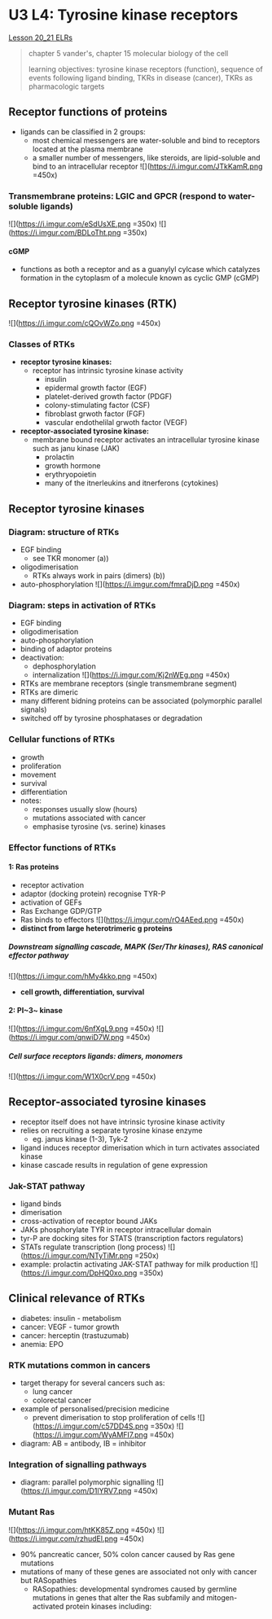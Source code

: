 # U3 L4: Tyrosine kinase receptors
[Lesson 20_21 ELRs](https://brightspace.ucd.ie/d2l/le/content/157606/viewContent/1681510/View)

> chapter 5 vander's, chapter 15 molecular biology of the cell
> 
> learning objectives: tyrosine kinase receptors (function), sequence of events following ligand binding, TKRs in disease (cancer), TKRs as pharmacologic targets

## Receptor functions of proteins
- ligands can be classified in 2 groups:
    - most chemical messengers are water-soluble and bind to receptors located at the plasma membrane
    - a smaller number of messengers, like steroids, are lipid-soluble and bind to an intracellular receptor
    ![](https://i.imgur.com/JTkKamR.png =450x)
    
### Transmembrane proteins: LGIC and GPCR (respond to water-soluble ligands)
![](https://i.imgur.com/eSdUsXE.png =350x)
![](https://i.imgur.com/BDLoTht.png =350x)

#### cGMP
- functions as both a receptor and as a guanylyl cylcase which catalyzes formation in the cytoplasm of a molecule known as cyclic GMP (cGMP)

## Receptor tyrosine kinases (RTK)
![](https://i.imgur.com/cQOvWZo.png =450x)

### Classes of RTKs
- **receptor tyrosine kinases:**
    - receptor has intrinsic tyrosine kinase activity
        - insulin
        - epidermal growth factor (EGF)
        - platelet-derived growth factor (PDGF)
        - colony-stimulating factor (CSF)
        - fibroblast grwoth factor (FGF)
        - vascular endothelilal grwoth factor (VEGF)
- **receptor-associated tyrosine kinase:**
    - membrane bound receptor activates an intracellular tyrosine kinase such as janu kinase (JAK)
        - prolactin
        - growth hormone
        - erythryopoietin
        - many of the itnerleukins and itnerferons (cytokines)

## Receptor tyrosine kinases
### Diagram: structure of RTKs
- EGF binding
    - see TKR monomer (a))
- oligodimerisation
    - RTKs always work in pairs (dimers) (b))
- auto-phosphorylation
![](https://i.imgur.com/fmraDjD.png =450x)

### Diagram: steps in activation of RTKs
- EGF binding
- oligodimerisation
- auto-phosphorylation
- binding of adaptor proteins
- deactivation:
    - dephosphorylation 
    - internalization
![](https://i.imgur.com/Kj2nWEg.png =450x)
- RTKs are membrane receptors (single transmembrane segment)
- RTKs are dimeric
- many different bidning proteins can be associated (polymorphic parallel signals)
- switched off by tyrosine phosphatases or degradation

### Cellular functions of RTKs
- growth
- proliferation
- movement
- survival
- differentiation
- notes:
    - responses usually slow (hours)
    - mutations associated with cancer
    - emphasise tyrosine (vs. serine) kinases

### Effector functions of RTKs
#### 1: Ras proteins
- receptor activation
- adaptor (docking protein) recognise TYR-P 
- activation of GEFs
- Ras Exchange GDP/GTP
- Ras binds to effectors
![](https://i.imgur.com/rO4AEed.png =450x)
- **distinct from large heterotrimeric g proteins**

##### Downstream signalling cascade, MAPK (Ser/Thr kinases), RAS canonical effector pathway
![](https://i.imgur.com/hMy4kko.png =450x)
- **cell growth, differentiation, survival**

#### 2: PI~3~ kinase
![](https://i.imgur.com/6nfXgL9.png =450x)
![](https://i.imgur.com/qnwiD7W.png =450x)

##### Cell surface receptors ligands: dimers, monomers
![](https://i.imgur.com/W1X0crV.png =450x)

## Receptor-associated tyrosine kinases
- receptor itself does not have intrinsic tyrosine kinase activity
- relies on recruiting a separate tyrosine kinase enzyme
    - eg. janus kinase (1-3), Tyk-2
- ligand induces receptor dimerisation which in turn activates associated kinase
- kinase cascade results in regulation of gene expression

### Jak-STAT pathway
- ligand binds
- dimerisation
- cross-activation of receptor bound JAKs
- JAKs phosphorylate TYR in receptor intracellular domain
- tyr-P are docking sites for STATS (transcription factors regulators)
- STATs regulate transcription (long process)
![](https://i.imgur.com/NTyTiMr.png =250x) 
- example: prolactin activating JAK-STAT pathway for milk production
![](https://i.imgur.com/DpHQ0xo.png =350x)

## Clinical relevance of RTKs
- diabetes: insulin - metabolism
- cancer: VEGF - tumor growth
- cancer: herceptin (trastuzumab)
- anemia: EPO

### RTK mutations common in cancers
- target therapy for several cancers such as:
    - lung cancer
    - colorectal cancer
- example of personalised/precision medicine
    - prevent dimerisation to stop proliferation of cells 
![](https://i.imgur.com/c57DD4S.png =350x)
![](https://i.imgur.com/WyAMFI7.png =450x)
- diagram: AB = antibody, IB = inhibitor

### Integration of signalling pathways
- diagram: parallel polymorphic signalling
![](https://i.imgur.com/D1lYRV7.png =450x)

### Mutant Ras
![](https://i.imgur.com/htKK85Z.png =450x) ![](https://i.imgur.com/rzhudEl.png =450x)
- 90% pancreatic cancer, 50% colon cancer caused by Ras gene mutations
- mutations of many of these genes are associated not only with cancer but RASopathies
    - RASopathies: developmental syndromes caused by germline mutations in genes that alter the Ras subfamily and mitogen-activated protein kinases including:

